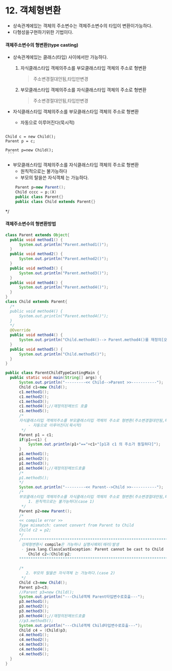 # 12. 객체형변환
  - 상속관계에있는 객체의 주소변수는 객체주소변수의 타입이 변환이가능하다.
  - 다형성을구현하기위한 기법이다.

  #### 객체주소변수의 형변환(type casting)
   - 상속관계에있는 클래스(타입) 사이에서만 가능하다.
      1. 자식클래스타입 객체의주소를 부모클래스타입 객체의 주소로 형변환
	     >주소변경절대안됨,타입만변경<br>
      2. 부모클래스타입 객체의주소를 자식클래스타입 객체의 주소로 형변환
	     >주소변경절대안됨,타입만변경<br>
        
   - 자식클래스타입 객체의주소를 부모클래스타입 객체의 주소로 형변환
       - 자동으로 이루어진다(묵시적)
     ```java
	Child c = new Child();
	Parent p = c; 

	Parent p=new Child();
     ```

   - 부모클래스타입 객체의주소를 자식클래스타입 객체의 주소로 형변환
       - 원칙적으로는 불가능하다
       - 부모의 탈을쓴 자식객체 는 가능하다.
	   ```java
       	Parent p=new Parent();
       	Child cccc = p;(X)
	    public class Parent{}
	    public class Child extends Parent{}
	  ```	
 */
  #### 객체주소변수의 형변환방법

  ```java
  class Parent extends Object{
	public void method1() {
		System.out.println("Parent.method1()");
	}
	public void method2() {
		System.out.println("Parent.method2()");
	}
	public void method3() {
		System.out.println("Parent.method3()");
	}
	public void method4() {
		System.out.println("Parent.method4()");
	}
}
class Child extends Parent{
	/*
	public void method4() {
		System.out.println("Parent.method4()");
	}
	*/
	@Override
	public void method4() {
		System.out.println("Child.method4()--> Parent.method4()를 재정의[오버라이딩]");
	}
	public void method5() {
		System.out.println("Child.method5()");
	}
}

public class ParentChildTypeCastingMain {
	public static void main(String[] args) {
		System.out.println("---------<< Child-->Parent >>-----------");
		Child c1=new Child();
		c1.method1();
		c1.method2();
		c1.method3();
		c1.method4();//재정의된메쏘드 호출
		c1.method5();
		/*
		자식클래스타입 객체의주소를 부모클래스타입 객체의 주소로 형변환(주소변경절대안됨,타입만변경)
			- 자동으로 이루어진다(묵시적)
		 */
		Parent p1 = c1;
		if(p1==c1) {
			System.out.println(p1+"=="+c1+"[p1과 c1 의 주소가 동일하다]");
		}
		p1.method1();
		p1.method2();
		p1.method3();
		p1.method4();//재정의된메쏘드호출
		/*
		p1.method5();
		*/
		System.out.println("---------<< Parent-->Child >>-----------");
		/*
		부모클래스타입 객체의주소를 자식클래스타입 객체의 주소로 형변환(주소변경절대안됨,타입만변경)
			1. 원칙적으로는 불가능하다(case 1)
       	 */
		Parent p2=new Parent();
		/*
		<< compile error >>
		Type mismatch: cannot convert from Parent to Child
		Child c2 = p2;
		*/
		/*******************************************************************
		 강제형변환시 compile은 가능하나 실행시예외(에러)발생
		 - java.lang.ClassCastException: Parent cannot be cast to Child
			Child c2=(Child)p2;
		*******************************************************************/
		
		/*
		   2. 부모의 탈을쓴 자식객체 는 가능하다.(case 2)
		 */
		Child c3=new Child();
		Parent p3=c3;
		//Parent p3=new Child();
		System.out.println("---Child객체 Parent타입변수로호출---");
		p3.method1();
		p3.method2();
		p3.method3();
		p3.method4();//재정의된메쏘드호출
		//p3.method5();
		System.out.println("---Child객체 Child타입변수로호출---");
		Child c4 = (Child)p3;
		c4.method1();
		c4.method2();
		c4.method3();
		c4.method4();
		c4.method5();
	}
}
  ```
   
   
   

